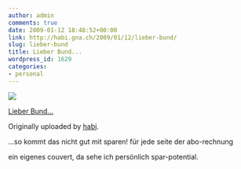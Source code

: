 ```yaml
---
author: admin
comments: true
date: 2009-01-12 18:48:52+00:00
link: http://habi.gna.ch/2009/01/12/lieber-bund/
slug: lieber-bund
title: Lieber Bund...
wordpress_id: 1629
categories:
- personal
---
```



 [![](http://farm4.static.flickr.com/3405/3191307225_64d3363c26_m.jpg)](http://www.flickr.com/photos/habi/3191307225/)
   

 
  [Lieber Bund...](http://www.flickr.com/photos/habi/3191307225/)
    

  Originally uploaded by [habi](http://www.flickr.com/people/habi/).
 



...so kommt das nicht gut mit sparen! für jede seite der abo-rechnung  

ein eigenes couvert, da sehe ich persönlich spar-potential.
  

